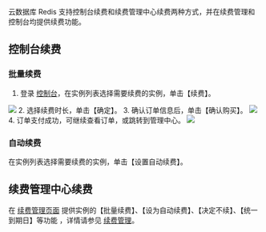 云数据库 Redis 支持控制台续费和续费管理中心续费两种方式，并在续费管理和控制台均提供续费功能。

## 控制台续费
### 批量续费
1. 登录 [控制台](https://console.cloud.tencent.com/redis)，在实例列表选择需要续费的实例，单击【续费】。

 ![](https://main.qcloudimg.com/raw/f5864b2c23d5f2e5c83ef3fbbd535fad.png)
2. 选择续费时长，单击【确定】。
3. 确认订单信息后，单击【确认购买】。
 ![](https://main.qcloudimg.com/raw/8bd65a4cc410c2a72f689777e86a227f.png)
4. 订单支付成功，可继续查看订单，或跳转到管理中心。
 ![](https://mccdn.qcloud.com/img56825d7c5d5ea.png)

### 自动续费
在实例列表选择需要续费的实例，单击【设置自动续费】。

## 续费管理中心续费
 在 [续费管理页面](https://console.cloud.tencent.com/account/renewal) 提供实例的【批量续费】、【设为自动续费】、【决定不续】、【统一到期日】等功能 ，详情请参见 [续费管理](https://cloud.tencent.com/document/product/555/7454)。


 

